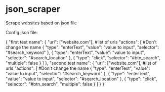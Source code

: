 # json_scraper
Scrape websites based on json file


Config.json file:

{
    "first test name": {
        "url": ["website.com"], #list of urls
        "actions": [ #Don't change the name
            {
                "type": "enterText",
                "value": "value to input",
                "selector": "#search_keyword"
            },
            {
                "type": "enterText",
                "value": "value to input",
                "selector": "#search_location"
            },
            {
                "type": "click",
                "selector": "#btn_search",
                "multiple": false
            }
        ]
    },
    "second test name": {
      "url": ["website.com"], #list of urls
        "actions": [ #Don't change the name
            {
                "type": "enterText",
                "value": "value to input",
                "selector": "#search_keyword"
            },
            {
                "type": "enterText",
                "value": "value to input",
                "selector": "#search_location"
            },
            {
                "type": "click",
                "selector": "#btn_search",
                "multiple": false
            }
        ]
    }
}
